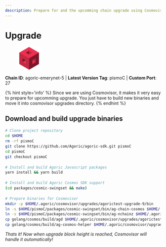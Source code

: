 ```yaml
---
description: Prepare for and the upcomming chain upgrade using Cosmovisor.
---
```


# Upgrade

<figure><img src="https://raw.githubusercontent.com/kj89/cosmos-images/main/logos/agoric.png" alt=""><figcaption></figcaption></figure>

**Chain ID**: agoric-emerynet-5 | **Latest Version Tag**: pismoC | **Custom Port**: 27

{% hint style='info' %}
Since we are using Cosmovisor, it makes it very easy to prepare for upcomming upgrade.
You just have to build new binaries and move it into cosmovisor upgrades directory.
{% endhint %}

## Download and build upgrade binaries

```bash
# Clone project repository
cd $HOME
rm -rf pismoC
git clone https://github.com/Agoric/agoric-sdk.git pismoC
cd pismoC
git checkout pismoC

# Install and build Agoric Javascript packages
yarn install && yarn build

# Install and build Agoric Cosmos SDK support
(cd packages/cosmic-swingset && make)

# Prepare binaries for Cosmovisor
mkdir -p $HOME/.agoric/cosmovisor/upgrades/agorictest-upgrade-9/bin
ln -s $HOME/pismoC/packages/cosmic-swingset/bin/ag-chain-cosmos $HOME/.agoric/cosmovisor/upgrades/agorictest-upgrade-9/bin/ag-chain-cosmos
ln -s $HOME/pismoC/packages/cosmic-swingset/bin/ag-nchainz $HOME/.agoric/cosmovisor/upgrades/agorictest-upgrade-9/bin/ag-nchainz
cp golang/cosmos/build/agd $HOME/.agoric/cosmovisor/upgrades/agorictest-upgrade-9/bin/
cp golang/cosmos/build/ag-cosmos-helper $HOME/.agoric/cosmovisor/upgrades/agorictest-upgrade-9/bin/
```

*Thats it! Now when upgrade block height is reached, Cosmovisor will handle it automatically!*
